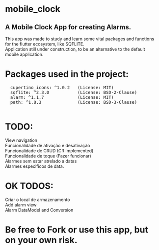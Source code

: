 # mobile_clock
## A Mobile Clock App for creating Alarms.

This app was made to study and learn some vital packages and functions for the flutter ecosystem, like SQFLITE.\
Application still under construction, to be an alternative to the default mobile application.


# Packages used in the project:

<pre>
  cupertino_icons: ^1.0.2   (License: MIT) 
  sqflite: ^2.3.0           (License: BSD-2-Clause) 
  alarm: ^1.1.7             (License: MIT) 
  path: ^1.8.3              (License: BSD-3-Clause) 
  </pre>
# TODO:

View navigation\
Funcionalidade de ativação e desativação\
Funcionalidade de CRUD (CR implemented)\
Funcionalidade de toque (Fazer funcionar)\
Alarmes sem estar atrelado a datas\
Alarmes especificos de data.

# OK TODOS:
Criar o local de armazenamento \
Add alarm view \
Alarm DataModel and Conversion 


# Be free to Fork or use this app, but on your own risk.



